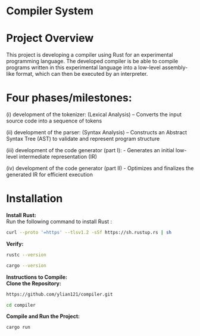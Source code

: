 # Compiler System

# Project Overview

This project is developing a compiler using Rust for an experimental programming language. The developed compiler is be able to compile programs written in this experimental language into a low-level assembly-like format, which can then be executed by an interpreter.  

# Four phases/milestones:  
(i) development of the tokenizer: (Lexical Analysis) – Converts the input source code into a sequence of tokens  

(ii) development of the parser: (Syntax Analysis) – Constructs an Abstract Syntax Tree (AST) to validate and represent program structure   

(iii) development of the code generator (part I): - Generates an initial low-level intermediate representation (IR)   

(iv) development of the code generator (part II) - Optimizes and finalizes the generated IR for efficient execution   

# Installation  

**Install Rust:**   
Run the following command to install Rust :  
```sh
curl --proto '=https' --tlsv1.2 -sSf https://sh.rustup.rs | sh
```

**Verify:**
```sh
rustc --version
```
```sh
cargo --version
```



**Instructions to Compile:**  
**Clone the Repository:**   
```sh
https://github.com/ylian121/compiler.git
```
```sh
cd compiler
```

**Compile and Run the Project:**   
```sh
cargo run
```
